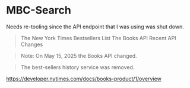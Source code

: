 ﻿# MBC-Search

Needs re-tooling since the API endpoint that I was using was shut down.

>The New York Times Bestsellers List
The Books API 
 Recent API Changes

>Note: On May 15, 2025 the Books API changed.

>The best-sellers history service was removed.

https://developer.nytimes.com/docs/books-product/1/overview
